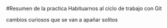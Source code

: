 #Resumen de la practica
Habituarnos al ciclo de trabajo con Git

cambios curiosos que se van a apañar solitos
